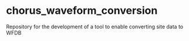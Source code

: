 # chorus_waveform_conversion
Repository for the development of a tool to enable converting site data to WFDB
